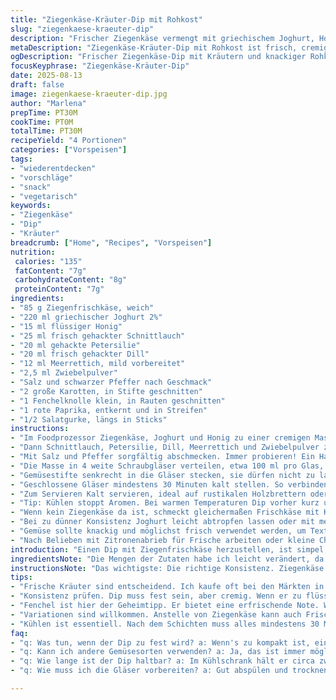 ```yaml
---
title: "Ziegenkäse-Kräuter-Dip mit Rohkost"
slug: "ziegenkaese-kraeuter-dip"
description: "Frischer Ziegenkäse vermengt mit griechischem Joghurt, Honig, frischen Kräutern und einem Hauch Meerrettich. Dazu knackige Gemüsesticks aus Variation von Karotten, Fenchel, Paprika und Gurke. Der Dip wird im Glas geschichtet, das erleichtert Portionieren und sieht rustikal aus. Ein schneller Snack oder Vorspeise, die viel Frische und Würze bietet. Statt Ziegenkäse kann Frischkäse genutzt werden, Fenchel sorgt für Anisnote, ersetzt Sellerie mit mildem Geschmack. Zwiebelpulver verleiht Tiefe, Pfeffer und Salz natürlich variierbar. 4 Portionen, ohne Nüsse, gluten- und eifrei. Eben keine Süßspeise, sondern etwas zum Zugreifen und Eintauchen."
metaDescription: "Ziegenkäse-Kräuter-Dip mit Rohkost ist frisch, cremig und würzig. Ideal für gesunde Snacks oder als Vorspeise in rustikalen Gläsern."
ogDescription: "Frischer Ziegenkäse-Dip mit Kräutern und knackiger Rohkost. Ein gesundes Vergnügen für alle Feinschmecker, rustikal und ansprechend präsentiert."
focusKeyphrase: "Ziegenkäse-Kräuter-Dip"
date: 2025-08-13
draft: false
image: ziegenkaese-kraeuter-dip.jpg
author: "Marlena"
prepTime: PT30M
cookTime: PT0M
totalTime: PT30M
recipeYield: "4 Portionen"
categories: ["Vorspeisen"]
tags:
- "wiederentdecken"
- "vorschläge"
- "snack"
- "vegetarisch"
keywords:
- "Ziegenkäse"
- "Dip"
- "Kräuter"
breadcrumb: ["Home", "Recipes", "Vorspeisen"]
nutrition: 
 calories: "135"
 fatContent: "7g"
 carbohydrateContent: "8g"
 proteinContent: "7g"
ingredients:
- "85 g Ziegenfrischkäse, weich"
- "220 ml griechischer Joghurt 2%"
- "15 ml flüssiger Honig"
- "25 ml frisch gehackter Schnittlauch"
- "20 ml gehackte Petersilie"
- "20 ml frisch gehackter Dill"
- "12 ml Meerrettich, mild vorbereitet"
- "2,5 ml Zwiebelpulver"
- "Salz und schwarzer Pfeffer nach Geschmack"
- "2 große Karotten, in Stifte geschnitten"
- "1 Fenchelknolle klein, in Rauten geschnitten"
- "1 rote Paprika, entkernt und in Streifen"
- "1/2 Salatgurke, längs in Sticks"
instructions:
- "Im Foodprozessor Ziegenkäse, Joghurt und Honig zu einer cremigen Masse vermengen. Wichtig: Die Käsemasse darf nicht pastös sein, sondern soll noch leicht luftig wirken. Zwischendurch Schüsselwände mit Spatel lösen — so keine Klumpen entstehen."
- "Dann Schnittlauch, Petersilie, Dill, Meerrettich und Zwiebelpulver zugeben. Nur kurz mixen, eben durchziehen lassen, sonst wird zu flüssig. Lieber mit Spatel sorgfältig verrühren, kontrollieren ob Salz und Pfeffer stimmen. Abschmecken, denn frische Kräuter variieren stark im Aroma."
- "Mit Salz und Pfeffer sorgfältig abschmecken. Immer probieren! Ein Hauch mehr Meerrettich kann hier schnell die Balance kippen. Weniger ist oft mehr."
- "Die Masse in 4 weite Schraubgläser verteilen, etwa 100 ml pro Glas, nicht voll pressen, etwas Luft lässt Dip luftig bleiben."
- "Gemüsestifte senkrecht in die Gläser stecken, sie dürfen nicht zu lang oder zu dick sein, leicht knackig, frisch vom Markt. Fenchel ersetzt hier Sellerie, bringt frische Bitterkeit, die gut mit Kräutern korrespondiert."
- "Geschlossene Gläser mindestens 30 Minuten kalt stellen. So verbinden sich Aromen besser. Ich lasse oft bis zu 45 Minuten, dann intensiver im Geschmack, Struktur fester."
- "Zum Servieren Kalt servieren, ideal auf rustikalen Holzbrettern oder neben Brot. Wer möchte, kann noch frische Kräuter darüber streuen."
- "Tip: Kühlen stoppt Aromen. Bei warmen Temperaturen Dip vorher kurz umrühren, frisch wirkt er dann wieder lebendig."
- "Wenn kein Ziegenkäse da ist, schmeckt gleichermaßen Frischkäse mit Kräutern oder Ricotta, aber mit weniger Säure."
- "Bei zu dünner Konsistenz Joghurt leicht abtropfen lassen oder mit mehr Ziegenkäse anreichern. Dip soll sichtbar Struktur haben, nicht wie Soße laufen."
- "Gemüse sollte knackig und möglichst frisch verwendet werden, um Texturspiel zur cremigen Dipmasse. Fenchel kann etwas milder gedämpft werden, ist dann weniger scharf."
- "Nach Belieben mit Zitronenabrieb für Frische arbeiten oder kleine Chili-Flakes für warme Würze, wenn man mutig ist."
introduction: "Einen Dip mit Ziegenfrischkäse herzustellen, ist simpel, aber erfordert Fingerspitzengefühl. Hat man sich erstmal auf die Balance zwischen Frische von Kräutern, cremiger Textur und leichtem Hauch von Süße und Schärfe eingeklopft, kriegt man schnell ein Gericht, das sich vielseitig einsetzt. Rohkost in Gläsern serviert, ist praktischer als gedacht – kein Durcheinander, einfach zugreifen. Karotten und Fenchel bringen knackige Überraschung, wobei Fenchel statt Sellerie hier für den charaktervollen Dreh sorgt. Joghurt macht’s leichter, so schmeckt er frisch trotz cremiger Basis. Für mich wichtig, dass die Kräuter frisch geschnitten sind, nicht getrocknet; das macht viel aus im Aroma. Weniger Honig, dafür würziger Meerrettich – das variiert individuell, ruhig probieren!"
ingredientsNote: "Die Mengen der Zutaten habe ich leicht verändert, da Ziegenfrischkäse oft fester ist als erwartet – daher weniger als im Original. Frische Kräuter wie Petersilie und Dill geben mehr Komplexität als Estragon allein, der manchmal zu dominant wirkt. Honig trocken oder flüssig zum Süßen, mild sollte er sein. Statt Sellerie muss nicht immer sein, Fenchel bringt angenehme Anisnoten und macht’s interessanter. Gurke und Paprika möglichst frisch und knackig wählen, keine weichgelagerten Exemplare. Meerrettich kann selbst gerieben sein, aber fertig aus dem Glas tut’s auch, nur milder. Zwiebelpulver ersetzt pulverisierten Knoblauch oder frische Zwiebel, da so Aroma besser verteilt wird. Alternativ passt auch ein Spritzer Zitronensaft für Frische. Die Gemüse kann man nach Jahreszeit anpassen, was gerade da ist."
instructionsNote: "Das wichtigste: Die richtige Konsistenz. Ziegenkäse und Joghurt müssen sich gut verbinden, ohne dass der Dip zu flüssig wird. Der Spatel ist hier dein bester Freund. Die Masse mehrfach vom Rand lösen, dann wird's sämiger. Kräuter und Meerrettich nicht zu lange mixen, sonst wird’s matschig und verliert Frische. Wenn es zu fest wird, Joghurt nachgeben, sonst Ziegenkäse ergänzen. Die rohe Gemüsestangen sollten so dick sein, dass sie knackig bleiben, nicht brechen. Fenchel abwaschen, eventuell den harten Strunk entfernen, sonst tragen die Fasern zu einem unangenehmen Gefühl bei. Die Lagerung in Schraubgläsern erleichtert später das Servieren und schützt vor Austrocknung. Durch die unterschiedlichen Texturen möchte ich meine Gläser nicht zu voll machen – Luft hilft, Aromen offener wirken zu lassen. Kalt durchziehen lassen bringt den Geschmack voll raus; ich habe mit 30 bis 35 Minuten gute Erfahrungen gemacht. Mit „reif“ meine ich nicht abgelagert, sondern harmonisch vereint. Frische Kräuter immer erst kurz vor dem Servieren zugeben, sonst leiden sie optisch und geschmacklich."
tips:
- "Frische Kräuter sind entscheidend. Ich kaufe oft bei den Märkten in Zürich oder Bern. Petersilie und Dill geben mehr Aroma als Estragon. Diese Pflanzen müssen frisch verwendet werden, das macht einen echten Unterschied. Den Ziegenkäse und Joghurt gut vermengen, die Konsistenz ist wichtig für die Würze."
- "Konsistenz prüfen. Dip muss fest sein, aber cremig. Wenn er zu flüssig ist, dann Joghurt abtropfen lassen. Auch ein wenig mehr Ziegenkäse kann helfen. Ab und zu die Masse mit einem Spatel umrühren, damit sich alles gut verbindet. Nicht vergessen, am Schluss alles gut abschmecken."
- "Fenchel ist hier der Geheimtipp. Er bietet eine erfrischende Note. Wenn du ihn in der Stadt kaufst, frisch ist wichtig. Fenchel ist ein guter Ersatz für Sellerie. Aber auch Karotten dürfen knackig sein. Sie bringen den Biss, den man braucht und machen die ganze Speise lebendiger."
- "Variationen sind willkommen. Anstelle von Ziegenkäse kann auch Frischkäse oder Ricotta funktionieren. Immer wieder probieren und anpassen. Wenn der Dip zu scharf ist, etwas mehr Honig dazu geben. Der Balanceakt ist der Schlüssel zu einem gelungenen Dip."
- "Kühlen ist essentiell. Nach dem Schichten muss alles mindestens 30 Minuten in den Kühlschrank. Wenn die Aromen sich verbinden, wird das Ergebnis besser. Ich empfehle manchmal bis zu 45 Minuten. Dann merkt man das Aroma viel mehr."
faq:
- "q: Was tun, wenn der Dip zu fest wird? a: Wenn's zu kompakt ist, einfach Joghurt hinzufügen. Wenn das nicht hilft, etwas Wasser, aber ganz vorsichtig. Sonst muss Ziegenkäse weg."
- "q: Kann ich andere Gemüsesorten verwenden? a: Ja, das ist immer möglich. Brokkoli oder Radieschen sind auch gut. Aber knackig müssen sie bleiben. Rauchige Noten sind zu vermeiden."
- "q: Wie lange ist der Dip haltbar? a: Im Kühlschrank hält er circa zwei Tage. Aber frisches Gemüse ist besser. Über Nacht wirkt das Gemüse manchmal komisch."
- "q: Wie muss ich die Gläser vorbereiten? a: Gut abspülen und trocknen. Das ist wichtig für die Frische. Auch auf Öl verzichten. Schichten macht das Portionieren hingegen einfach."

---
```

